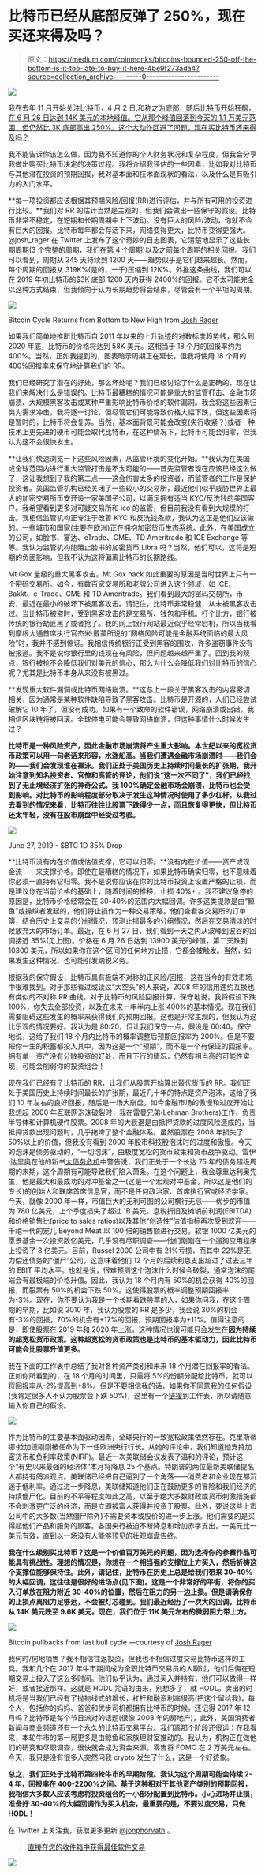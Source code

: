 # 比特币已经从底部反弹了 250%，现在买还来得及吗？

> 原文：<https://medium.com/coinmonks/bitcoins-bounced-250-off-the-bottom-is-it-too-late-to-buy-it-here-4be9f273ada4?source=collection_archive---------0----------------------->

![](img/2d62028b622c2985efae928545abca3f.png)

我在去年 11 月开始关注比特币，4 月 2 日,和[称之为底部，随后比特币开始狂飙，在 6 月 26 日达到 14K 美元的本地峰值。它从那个峰值回落到今天的 1.1 万美元范围，但仍然比 3K 底部高出 250%。这个大动作回避了问题，现在买比特币还来得及吗？](/coinmonks/btc-the-bottom-is-in-and-fundamentals-are-looking-up-2ad04e9265c3)

我不能告诉你该怎么做，因为我不知道你的个人财务状况和复杂程度，但我会分享我做出购买比特币决定的决策过程。我将介绍我评估的一些因素，比如我对比特币与其他潜在投资的预期回报，我对基本面和技术面现状的看法，以及什么是有吸引力的入门水平。

**每一项投资都应该根据其预期风险/回报(RR)进行评估，并与所有可用的投资进行比较。**我们对 RR 的估计当然是主观的，但我们会做出一些保守的假设。比特币非常不稳定，在短期和长期周期中上下波动。没有巨大的风险/波动，你就不会有巨大的回报。比特币每年都会存活下来，网络变得更大，比特币变得更强大。@josh_rager 在 Twitter 上发布了这个奇妙的日志图表，它清楚地显示了这些长期周期(3 个完整的周期，我们在第 4 个周期)以及之前每个周期的相关回报。我们可以看到，周期从 245 天持续到 1200 天——趋势似乎是它们越来越长。然而，每个周期的回报从 319K%(是的，一千)压缩到 12K%。外推这条曲线，我们可以在 2019 年初比特币的$3K 底部 1200 天内获得 2400%的回报。它不太可能完全以这种方式结束，但我倾向于认为长期趋势将会结束，尽管会有一个平坦的周期。

![](img/31e66601388a71a76c37420470949fdb.png)

Bitcoin Cycle Returns from Bottom to New High from [Josh Rager](https://medium.com/u/6a14cd9fd6e?source=post_page-----4be9f273ada4--------------------------------)

如果我们简单地推断比特币自 2011 年以来的上升轨迹的对数标度趋势线，那么到 2020 年底，比特币的价格将达到 58K 美元。这相当于 18 个月的回报率约为 400%。当然，正如我提到的，图表暗示周期正在延长，但我将使用 18 个月的 400%回报率来保守地计算我们的 RR。

我们已经研究了潜在的好处，那么坏处呢？我们已经讨论了什么是正确的，现在让我们来解决什么是错误的。比特币最糟糕的情况可能是重大的监管打击、金融市场崩溃、大规模黑客攻击或某种严重影响比特币价格的软件漏洞。我会将这些因素归类为需求冲击，我将逐一讨论，但尽管它们可能导致价格大幅下跌，但这些因素将是暂时的，比特币将会复苏。当然，基本面背景可能会改变(央行收紧？)或者一种技术上更先进的硬币可能会取代比特币，在这种情况下，比特币可能会归零，但我认为这不会很快发生。

**让我们快速浏览一下这些风险因素，从监管环境的变化开始。**我认为在美国或全球范围内进行重大监管打击是不太可能的——首先监管者现在应该已经这么做了，这让我想到了我的第二点——这会伤害太多的投资者，而监管者的工作是保护投资者。美国监管机构已经关闭了一些较小的交易所，最近他们似乎威胁世界上最大的加密交易所币安开设一家美国子公司，以满足拥有适当 KYC/反洗钱的美国客户。我希望看到更多对可疑交易所和 ico 的监管，但目前我没有看到大规模的打击。我相信监管机构正专注于改善 KYC 和反洗钱条款，我认为这正是他们应该做的。一些城市和国家(主要在欧洲)正在拥抱加密货币生态系统。此外，在美国成立的公司，如脸书、富达、eTrade、CME、TD Ameritrade 和 ICE Exchange 等等。我认为监管机构能阻止脸书的加密货币 Libra 吗？当然，他们可以，这将是短期的负面影响，但我不认为这将偏离比特币的长期路线。

Mt Gox 量级的重大黑客攻击。Mt Gox hack 如此重要的原因是当时世界上只有一个密码交易所。如今，有数百家交易所和老牌公司进入这个领域，如 ICE、Bakkt、e-Trade、CME 和 TD Ameritrade。我们看到最大的密码交易所，币安，最近在最小的破坏下被黑客攻击。请记住，比特币非常稳健，从未被黑客攻击过。当比特币被盗时，受到黑客攻击的是交易所、钱包和手机。打个比方，银行被传统的银行劫匪黑了或者抢了。我的网上银行网站最近似乎经常宕机，所以当我看到摩根大通首席执行官杰米·戴蒙所说的“网络风险可能是金融系统面临的最大风险”时，我并不感到惊讶。我相信传统银行正受到黑客的围攻，许多盗窃事件没有被报道。我不是说你银行里的钱现在有风险，但问题越来越严重了。回到我的观点，银行被抢不会降低我们对美元的信心，那么为什么会降低我们对比特币的信心呢？尤其是比特币本身从来没有被黑过。

**发现重大软件漏洞或比特币网络崩溃。**这与上一段关于黑客攻击的内容密切相关，因为通常是某种软件缺陷导致了黑客攻击。比特币是开源的，人们已经尝试破解它 10 年了，但没有成功。如果有一个致命的软件错误，网络崩溃或出错，我相信区块链将被回滚。全球停电可能会导致网络崩溃，但这种事情什么时候发生过？

**比特币是一种风险资产，因此金融市场崩溃将产生重大影响。本世纪以来的宽松货币政策可以用一句老话来形容，水涨船高。当我们遭遇金融市场崩溃时——我们会的——我们会发现谁在裸泳。我们正处于美国历史上持续时间最长的扩张期，我开始注意到知名投资者、官僚和高管的评论，他们说“这一次不同了”，我们已经找到了无止境经济扩张的神奇公式。我 100%确定金融市场会崩溃，比特币也会受到影响。对比特币的影响程度部分取决于发生这种情况时使用了多少杠杆。从我过去看到的情况来看，比特币往往比股票下跌得少一点，而且恢复得更快，但比特币还太年轻，没有在股市崩盘中经受过考验。**

![](img/b3ac218bd60423c96ec1c323587f02a7.png)

June 27, 2019 - $BTC 1D 35% Drop

**比特币没有内在价值或估值支撑，它可以归零。**没有内在价值——资产或现金流——来支撑价格。即使在最糟糕的情况下，如果比特币确实归零，也不意味着你必须一直持有它归零。我不是说你应该在你的比特币投资上设置严格的止损，而是建议你在当前价格的基础上，随着时间的推移，止损 40%+ 。我不建议急停的原因是，比特币价格经常会在 30-40%的范围内大幅回调。许多这类提款是由“鲸鱼”或操纵者发起的，他们将止损作为一种交易策略。他们查看各交易所的订单簿，结合历史上交易的分组情况，预测止损最多的分组情况，然后在交易清淡的时候放弃大的市场订单。最近，在 6 月 27 日，我们看到一天之内从波峰到波谷的回调接近 35%(见上图)。价格在 6 月 26 日达到 13900 美元的峰值，第二天跌到 10300 美元，所以如果你在这个区间的任何地方止损，它都会被触发。当然，如果发生这种情况，也可能引发纳税义务。

根据我的保守假设，比特币具有极端不对称的正风险/回报，这在当今的有效市场中很难找到。对于那些看过或读过“大空头”的人来说，2008 年的信用违约互换也有类似的不对称 RR 曲线。对于比特币的风险回报计算，保守地说，我将假设下跌 100%，你失去全部投资，以及在未来一年半内上涨 400%的基本情况。现在我们需要阻碍这些发生的概率来获得我们的预期回报。这也是非常主观的，但我认为这比乐观的情况要好。我认为是 80:20，但让我们保守一点，假设是 60:40。保守地说，这给了我们 18 个月内比特币的概率调整后预期回报率为 200%。但是不要把你一生的积蓄都投入其中，因为这是一个“预期”，而不是一个有保证的回报率。拥有单一资产没有分散投资的好处，而且下行的情况，仍然有相当高的可能性实现，可能会削弱你的投资组合！

现在我们已经有了比特币的 RR，让我们从股票开始算出替代货币的 RR。我们正处于美国历史上持续时间最长的扩张期，最近几十年的特点是资产泡沫，这给了我们 10 年左右的良好回报，随后是一场大崩盘。如今金融市场的傲慢和过度开始让我想起 2000 年互联网泡沫破裂时，我在雷曼兄弟(Lehman Brothers)工作，负责半导体和计算机硬件股票。2008 年的大衰退是由抵押贷款的过度风险造成的，当抵押贷款出现问题时，几乎拖垮了整个金融体系。虽然股票在 2008 年损失了 50%以上的价值，但我没有看到 2000 年股市科技股泡沫时的过度和傲慢。今天的泡沫是债务驱动的，“一切泡沫”，由极度宽松的货币政策和货币战争驱动。雷伊·达里奥在他的新书[大债务危机](https://www.bridgewater.com/big-debt-crises/)中警告说，我们正处于一个长达 75 年的债务超级周期的末期，这个周期有可能导致我们陷入萧条。在这个问题上，我会尊重达利奥先生，他是最大和最成功的对冲基金之一(这是一个宏观对冲基金，所以这是他们的专长)的创始人和联席首席信息官，而不是任何政治家、首席执行官或经济学家。今天，就像 2000 年一样，市值巨大的无利可图的公司横行无忌——优步的市值为 780 亿美元，上个季度损失了超过 1B 美元。息税折旧及摊销前利润(EBITDA)和价格销售比(price to sales ratios)以及其他“创造性”估值指标再次受到欢迎——千禧一代的宠儿 Beyond Meat 以 100 倍的销售额进行交易。软银 1000 亿美元的愿景基金一次投资数亿美元，几乎没有尽职调查——他们刚刚在一个遛狗应用程序上投资了 3 亿美元。目前，Russel 2000 公司中有 21%亏损，而其中 22%是无力偿还债务的“僵尸”公司，这意味着他们 12 个月的后续利息支出超过了过去三年的 EBIT 平均水平。也就是说，很难预测这个泡沫什么时候会破裂，通常泡沫的尾端会有最极端的价格升值。因此，我认为 18 个月内有 50%的机会获得 40%的回报，而股票有 50%的机会下跌 50%。这使得股票的概率调整预期回报率为-3%。现在，你不要认为我是一个长期看跌股票的人，如果你问我，在这个周期的早期，比如说 2010 年，我认为股票的 RR 是多少，我会说 30%的机会有-3%的回报，70%的机会有+17%的回报，预期回报率为+11%。值得注意的是，即使股票在 2019 年和 2020 年上涨，这种情况也很可能只会发生在**因为持续的超宽松货币政策。这种超宽松的货币政策也是比特币的基本驱动力，因此比特币可能会比股票升值更多。**

我在下面的工作表中总结了我对各种资产类别和未来 18 个月潜在回报率的看法。正如你所看到的，在 18 个月的时间里，只需将 5%的份额分配给比特币，就可以将回报率从-2%提高到+8%。但是不要相信我的话，如果你不同意我的任何假设(我肯定很多人不认为股票会下跌 50%)，这里有一个[链接](https://docs.google.com/spreadsheets/d/134SfwqJeiQ3soOvlWmqtBe6rbByaZyWwr_qXGjteWyA/edit?usp=sharing)到工作表，所以请随意输入你自己的假设。

![](img/0a25f7d2a5a2b8bb7740f8a134d86e28.png)

作为比特币的主要基本面驱动因素，全球央行的一致宽松政策依然存在。克里斯蒂娜·拉加德刚刚被任命为下一任欧洲央行行长。从她的评论中，我们知道她支持加密货币和负利率政策(NIRP)。最近一次美联储会议发表了温和的评论，预计这个“有史以来最强的经济体”本月将降息 25 个基点。特朗普的两位最新美联储提名人都持有鸽派观点。美联储已经把自己逼到了一个角落——消费者和企业现在都沉迷于低利率。通过进一步降息，美联储知道他们正在鼓励更多的冒险和我们经济的持续僵尸化。目前的不平等程度如此之高，以至于绝大多数财政或货币刺激措施都不会刺激更广泛的经济，而是立即被富人获得并投资于股票。此外，要说这些上市公司中的大多数(当然僵尸除外)不需要资本或股价的进一步上涨。他们需要的是买得起他们产品和服务的顾客。各国央行被迫不断降息和增加赤字支出，一美元比一美元有效，直到以一场没有人能够预见的壮观崩盘告终。

**我在什么级别买比特币？这是一个价值百万美元的问题，因为选择你的参赛作品可能具有挑战性。理想的情况是，你想在一个相当强的支撑位上方买入，然后祈祷这个支撑位能够保持住。此外，请记住，比特币在历史上总是给我们带来 30-40%的大幅回调，这往往是很好的进场点(见下图)。这是一个非常好的平衡，将你的买入订单放在阻力附近 30-40%的位置，然后在阻力的另一边止损。但是请确保你的止损点离阻力足够远，不会被灯芯碰到。我们最近经历了一次大的回调，比特币从 14K 美元跌至 9.6K 美元。现在，我们位于 11K 美元左右的微弱阻力带上方。**

![](img/0b6ad89570cd693c5a37b457c7f7cab6.png)

Bitcoin pullbacks from last bull cycle —courtesy of [Josh Rager](https://medium.com/u/6a14cd9fd6e?source=post_page-----4be9f273ada4--------------------------------)

我何时/何地销售？我不相信往返投资，但我也不相信过度交易比特币这样的工具。我和几个在 2017 年牛市期间成为全职比特币交易员的人聊过，他们后悔在短期交易上投入了这么多时间。他们似乎认为，通过买入并持有，他们可以做得一样好，或者接近那样。这就是 HODL 咒语的由来，别想多了，就 HODL。卖出的时机将是当我们已经有了抛物线式的增长，杠杆和融资利率很高(把这个留给我)，每个人，包括你的妈妈、爸爸和优步司机都拥有比特币的时候。还记得 2017 年 12 月吗？比特币是每个节日派对的话题(很像 2008 年的房地产)，此外，美国消费者新闻与商业频道还有一个永久的比特币交易平台。我们离那个阶段还很远；在我看来，本轮牛市的第一局更多是由鲸鱼和家族理财室推动的。我认为，机构正在做他们的研究和尽职调查，很快就会成为资金来源，零售将 FOMO 在 2 万美元左右。今天，我只是没有很多人突然问我 crypto 发生了什么，这是一个好迹象。

**总之，我们正处于比特币第四轮牛市的早期阶段。我认为这个周期可能会持续 2-4 年，回报率在 400-2200%之间。基于这种相对于其他资产类别的预期回报，我相信大多数人应该考虑将投资组合的一小部分配置到比特币。小心进场并止损，准备好 30-40%的大幅回调作为买入机会，最重要的是，不要过度交易，只做 HODL！**

在 Twitter 上关注我，获取更多更新 [@jonphorvath](https://twitter.com/jonphorvath) 。

> [直接在您的收件箱中获得最佳软件交易](https://coincodecap.com/?utm_source=coinmonks)

[![](img/7c0b3dfdcbfea594cc0ae7d4f9bf6fcb.png)](https://coincodecap.com/?utm_source=coinmonks)